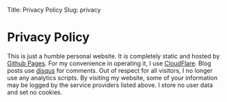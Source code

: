 Title: Privacy Policy
Slug: privacy

# Privacy Policy

This is just a humble personal website.  It is completely static and hosted by
<a href="https://pages.github.com/">Github Pages</a>.  For my convenience in
operating it, I use <a href="https://www.cloudflare.com/">CloudFlare</a>.
Blog posts use <a href="https://disqus.com/">disqus</a> for comments.
Out of respect for all visitors, I no longer use any analytics scripts.
By visiting my website, some of your information may be logged by the service
providers listed above. I store no user data and set no cookies.
